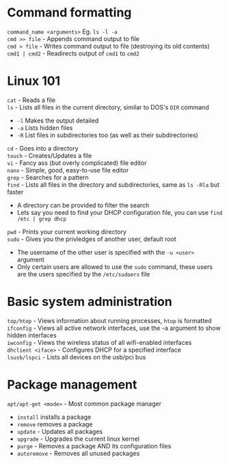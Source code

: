 # Command formatting
`command_name <arguments>` Eg. `ls -l -a`<br>
`cmd >> file` - Appends command output to file<br>
`cmd > file` - Writes command output to file (destroying its old contents)<br>
`cmd1 | cmd2` - Readirects output of `cmd1` to `cmd2`
# Linux 101
`cat` - Reads a file<br>
`ls` - Lists all files in the current directory, similar to DOS's `DIR` command
 - `-l` Makes the output detailed
 - `-a` Lists hidden files
 - `-R` List files in subdirectories too (as well as their subdirectories)
 
`cd` - Goes into a directory<br>
`touch` - Creates/Updates a file<br>
`vi` - Fancy ass (but overly complicated) file editor<br>
`nano` - Simple, good, easy-to-use file editor<br>
`grep` - Searches for a pattern<br>
`find` - Lists all files in the directory and subdirectories, same as `ls -Rla` but faster
- A directory can be provided to filter the search
- Lets say you need to find your DHCP configuration file, you can use `find /etc | grep dhcp`

`pwd` - Prints your current working directory<br>
`sudo` - Gives you the privledges of another user, default root
- The username of the other user is specified with the `-u <user>` argument
- Only certain users are allowed to use the `sudo` command, these users are the users specified by the `/etc/sudoers` file

# Basic system administration
`top/htop` - Views information about running processes, `htop` is formatted<br>
`ifconfig` - Views all active network interfaces, use the -a argument to show hidden interfaces<br>
`iwconfig` - Views the wireless status of all wifi-enabled interfaces<br>
`dhclient <iface>` - Configures DHCP for a specified interface<br>
`lsusb/lspci` - Lists all devices on the usb/pci bus

# Package management
`apt/apt-get <mode>` - Most common package manager
- `install` installs a package
- `remove` removes a package
- `update` - Updates all packages
- `upgrade` - Upgrades the current linux kernel
- `purge` - Removes a package AND its configuration files
- `autoremove` - Removes all unused packages
